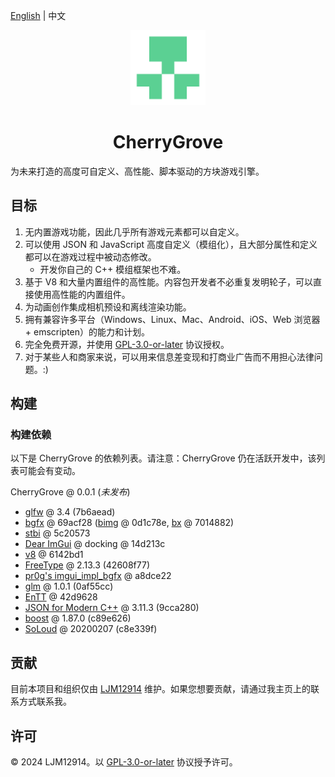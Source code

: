 [English](README.md) | 中文

<p align="center"><img alt="CherryGrove Logo" width="120" src="assets/icons/CherryGrove-trs-2048.png" /></p>

<h1 align="center">CherryGrove</h1>

为未来打造的高度可自定义、高性能、脚本驱动的方块游戏引擎。

## 目标

1. 无内置游戏功能，因此几乎所有游戏元素都可以自定义。
2. 可以使用 JSON 和 JavaScript 高度自定义（模组化），且大部分属性和定义都可以在游戏过程中被动态修改。
   - 开发你自己的 C++ 模组框架也不难。
3. 基于 V8 和大量内置组件的高性能。内容包开发者不必重复发明轮子，可以直接使用高性能的内置组件。
4. 为动画创作集成相机预设和离线渲染功能。
5. 拥有兼容许多平台（Windows、Linux、Mac、Android、iOS、Web 浏览器 + emscripten）的能力和计划。
6. 完全免费开源，并使用 [GPL-3.0-or-later](LICENSE) 协议授权。
7. 对于某些人和商家来说，可以用来信息差变现和打商业广告而不用担心法律问题。:)

## 构建

### 构建依赖

以下是 CherryGrove 的依赖列表。请注意：CherryGrove 仍在活跃开发中，该列表可能会有变动。

CherryGrove @ 0.0.1 (*未发布*)

- [glfw](https://www.glfw.org/) @ 3.4 (7b6aead)
- [bgfx](https://github.com/bkaradzic/bgfx) @ 69acf28 ([bimg](https://github.com/bkaradzic/bimg) @ 0d1c78e, [bx](https://github.com/bkaradzic/bx) @ 7014882)
- [stbi](https://github.com/nothings/stb) @ 5c20573
- [Dear ImGui](https://github.com/ocornut/imgui) @ docking @ 14d213c
- [v8](https://v8.dev/) @ 6142bd1
- [FreeType](https://freetype.org/) @ 2.13.3 (42608f77)
- [pr0g's imgui_impl_bgfx](https://gist.github.com/pr0g/aff79b71bf9804ddb03f39ca7c0c3bbb) @ a8dce22
- [glm](https://github.com/g-truc/glm) @ 1.0.1 (0af55cc)
- [EnTT](https://github.com/skypjack/entt) @ 42d9628
- [JSON for Modern C++](https://github.com/nlohmann/json) @ 3.11.3 (9cca280)
- [boost](https://boost.org) @ 1.87.0 (c89e626)
- [SoLoud](https://solhsa.com/soloud/index.html) @ 20200207 (c8e339f)

## 贡献

目前本项目和组织仅由 [LJM12914](https://github.com/ljm12914) 维护。如果您想要贡献，请通过我主页上的联系方式联系我。

## 许可

© 2024 LJM12914。以 [GPL-3.0-or-later](LICENSE) 协议授予许可。
